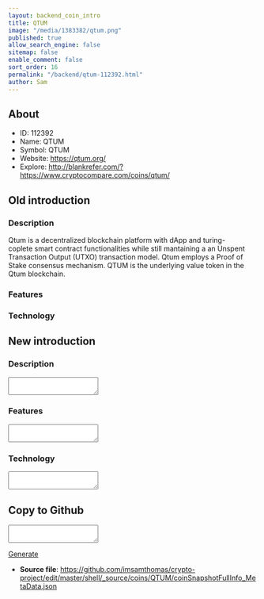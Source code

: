 ```yaml
---
layout: backend_coin_intro
title: QTUM
image: "/media/1383382/qtum.png"
published: true
allow_search_engine: false
sitemap: false
enable_comment: false
sort_order: 16
permalink: "/backend/qtum-112392.html"
author: Sam
---
```


## About

- ID: 112392
- Name: QTUM
- Symbol: QTUM
- Website: https://qtum.org/
- Explore: http://blankrefer.com/?https://www.cryptocompare.com/coins/qtum/


## Old introduction

### Description

<p>Qtum is a decentralized blockchain platform with dApp and <span>turing-coplete</span> smart contract functionalities while still mantaining a <span>an Unspent Transaction Output (UTXO) transaction model. Qtum employs a Proof of Stake consensus mechanism. QTUM is the underlying value token in the Qtum blockchain.</span></p>

### Features


### Technology




## New introduction


### Description
<textarea id="meta_description" name="description"></textarea>

### Features
<textarea id="meta_features" name="features"></textarea>

### Technology
<textarea id="meta_technology" name="technology"></textarea>


## Copy to Github

<textarea id="coinsnapshotfullinfo_metadata"></textarea>

<a href="#gen" onclick="generateMetaDatJson()">Generate</a>

- **Source file**: <a href="https://github.com/imsamthomas/crypto-project/edit/master/shell/_source/coins/QTUM/coinSnapshotFullInfo_MetaData.json">https://github.com/imsamthomas/crypto-project/edit/master/shell/_source/coins/QTUM/coinSnapshotFullInfo_MetaData.json</a>

